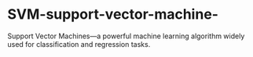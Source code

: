 # SVM-support-vector-machine-
 Support Vector Machines—a powerful machine learning algorithm widely used for classification and regression tasks.
